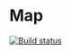 # Map
[![Build status](https://ci.appveyor.com/api/projects/status/3ane2fktg51uqvcu?svg=true)](https://ci.appveyor.com/project/pugachevnv/ajs-map)
